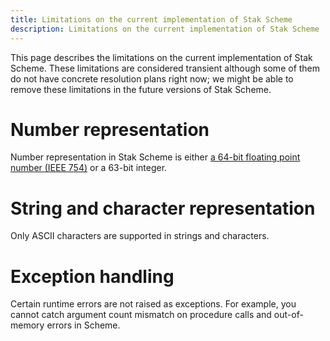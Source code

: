 ```yaml
---
title: Limitations on the current implementation of Stak Scheme
description: Limitations on the current implementation of Stak Scheme
---
```


This page describes the limitations on the current implementation of Stak Scheme. These limitations are considered transient although some of them do not have concrete resolution plans right now; we might be able to remove these limitations in the future versions of Stak Scheme.

# Number representation

Number representation in Stak Scheme is either [a 64-bit floating point number (IEEE 754)](https://en.wikipedia.org/wiki/IEEE_754) or a 63-bit integer.

# String and character representation

Only ASCII characters are supported in strings and characters.

# Exception handling

Certain runtime errors are not raised as exceptions. For example, you cannot catch argument count mismatch on procedure calls and out-of-memory errors in Scheme.
